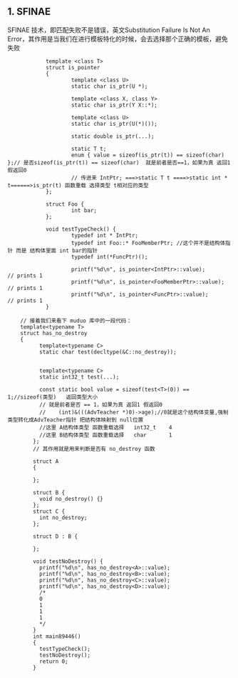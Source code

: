 ﻿## 1. SFINAE ##
SFINAE 技术，即匹配失败不是错误，英文Substitution Failure Is Not An Error，其作用是当我们在进行模板特化的时候，会去选择那个正确的模板，避免失败


                template <class T>
                struct is_pointer
                {
                        template <class U>
                        static char is_ptr(U *);

                        template <class X, class Y>
                        static char is_ptr(Y X::*);

                        template <class U>
                        static char is_ptr(U(*)());

                        static double is_ptr(...);

                        static T t;
                        enum { value = sizeof(is_ptr(t)) == sizeof(char) };// 是否sizeof(is_ptr(t)) == sizeof(char)  就是前者是否==1，如果为真 返回1 假返回0
                        // 传进来 IntPtr; ===>static T t ====>static int * t======>is_ptr(t) 函数重载 选择类型 t相对应的类型
                };

                struct Foo {
                        int bar;
                };

                void testTypeCheck() {
                        typedef int * IntPtr;
                        typedef int Foo::* FooMemberPtr; //这个并不是结构体指针 而是 结构体里面 int bar的指针
                        typedef int(*FuncPtr)();

                        printf("%d\n", is_pointer<IntPtr>::value);        // prints 1
                        printf("%d\n", is_pointer<FooMemberPtr>::value);  // prints 1
                        printf("%d\n", is_pointer<FuncPtr>::value);       // prints 1
                }

        // 接着我们来看下 muduo 库中的一段代码：
        template<typename T>
        struct has_no_destroy 
        {
              template<typename C>
              static char test(decltype(&C::no_destroy));


              template<typename C>
              static int32_t test(...);

              const static bool value = sizeof(test<T>(0)) == 1;//sizeof(类型)   返回类型大小
              // 就是前者是否 == 1，如果为真 返回1 假返回0
              //	(int)&(((AdvTeacher *)0)->age);//0就是这个结构体变量,强制类型转化成AdvTeacher指针 把结构体映射到 null位置
              //这里 A结构体类型 函数重载选择   int32_t    4
              //这里 B结构体类型 函数重载选择   char       1
            };
            // 其作用就是用来判断是否有 no_destroy 函数

            struct A 
            {

            };

            struct B {
              void no_destroy() {}
            };
            struct C {
              int no_destroy;
            };

            struct D : B {

            };

            void testNoDestroy() {
              printf("%d\n", has_no_destroy<A>::value);
              printf("%d\n", has_no_destroy<B>::value);
              printf("%d\n", has_no_destroy<C>::value);
              printf("%d\n", has_no_destroy<D>::value);
              /*
              0
              1
              1
              1
              */
            }
            int main89446()
            {
              testTypeCheck();
              testNoDestroy();
              return 0;
            }
